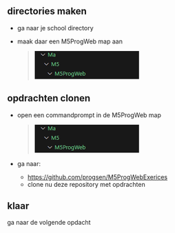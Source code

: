 
## directories maken

- ga naar je school directory
- maak daar een M5ProgWeb map aan

    >![](img/mapstart.PNG)


## opdrachten clonen

- open een commandprompt in de M5ProgWeb map
    >![](img/mapstart.PNG)

- ga naar:
    - https://github.com/progsen/M5ProgWebExerices
    - clone nu deze repository met opdrachten 

## klaar

ga naar de volgende opdacht